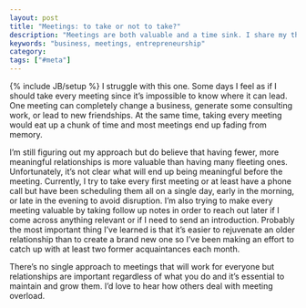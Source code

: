 ```yaml
---
layout: post
title: "Meetings: to take or not to take?"
description: "Meetings are both valuable and a time sink. I share my thoughts and approach to taking meetings."
keywords: "business, meetings, entrepreneurship"
category:
tags: ["#meta"]
---
```

{% include JB/setup %}
I struggle with this one. Some days I feel as if I should take every meeting since it’s impossible to know where it can lead. One meeting can completely change a business, generate some consulting work, or lead to new friendships. At the same time, taking every meeting would eat up a chunk of time and most meetings end up fading from memory.

I’m still figuring out my approach but do believe that having fewer, more meaningful relationships is more valuable than having many fleeting ones. Unfortunately, it’s not clear what will end up being meaningful before the meeting. Currently, I try to take every first meeting or at least have a phone call but have been scheduling them all on a single day, early in the morning, or late in the evening to avoid disruption. I’m also trying to make every meeting valuable by taking follow up notes in order to reach out later if I come across anything relevant or if I need to send an introduction. Probably the most important thing I’ve learned is that it’s easier to rejuvenate an older relationship than to create a brand new one so I’ve been making an effort to catch up with at least two former acquaintances each month.

There’s no single approach to meetings that will work for everyone but relationships are important regardless of what you do and it’s essential to maintain and grow them. I’d love to hear how others deal with meeting overload.

